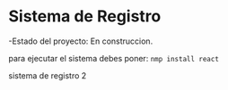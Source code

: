 <h1>Sistema de Registro</h1>

-Estado del proyecto: En construccion.

para ejecutar el sistema debes poner:
```nmp install react```


sistema de registro 2
